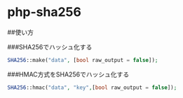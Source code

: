 php-sha256
==========
##使い方

###SHA256でハッシュ化する

```PHP
SHA256::make("data", [bool raw_output = false]);
```

###HMAC方式をSHA256でハッシュ化する

```PHP
SHA256::hmac("data", "key",[bool raw_output = false]);
```
